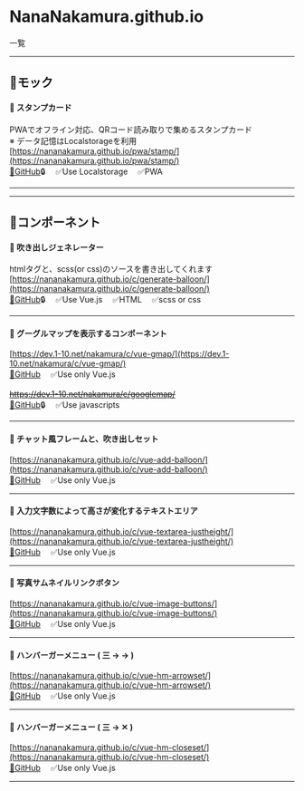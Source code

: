 # NanaNakamura.github.io
一覧


---
## 📁モック
#### 🎴 スタンプカード
PWAでオフライン対応、QRコード読み取りで集めるスタンプカード  
※ データ記憶はLocalstorageを利用  
[https://nananakamura.github.io/pwa/stamp/](https://nananakamura.github.io/pwa/stamp/)  
[🐙GitHub](https://github.com/NanaNakamura/localstorage-pwa)🔒　
✅Use Localstorage　
✅PWA

---
---
## 📁コンポーネント

#### 💬 吹き出しジェネレーター  
htmlタグと、scss(or css)のソースを書き出してくれます  
[https://nananakamura.github.io/c/generate-balloon/](https://nananakamura.github.io/c/generate-balloon/)  
[🐙GitHub](https://github.com/NanaNakamura/generate-balloon)🔒　
✅Use Vue.js　
✅HTML　
✅scss or css

---

#### 🗾 グーグルマップを表示するコンポーネント  
[https://dev.1-10.net/nakamura/c/vue-gmap/](https://dev.1-10.net/nakamura/c/vue-gmap/)  
[🐙GitHub](https://github.com/NanaNakamura/vue-gmap)　
✅Use only Vue.js
<br><br>
~~https://dev.1-10.net/nakamura/c/googlemap/~~  
[🐙GitHub](https://github.com/NanaNakamura/googlemap)🔒　
✅Use javascripts　

---

#### 💬 チャット風フレームと、吹き出しセット  
[https://nananakamura.github.io/c/vue-add-balloon/](https://nananakamura.github.io/c/vue-add-balloon/)  
[🐙GitHub](https://github.com/NanaNakamura/vue-add-balloon/)　
✅Use only Vue.js

---

#### 💫 入力文字数によって高さが変化するテキストエリア  
[https://nananakamura.github.io/c/vue-textarea-justheight/](https://nananakamura.github.io/c/vue-textarea-justheight/)  
[🐙GitHub](https://github.com/NanaNakamura/vue-textarea-justheight)　
✅Use only Vue.js

---

#### 🦉 写真サムネイルリンクボタン  
[https://nananakamura.github.io/c/vue-image-buttons/](https://nananakamura.github.io/c/vue-image-buttons/)  
[🐙GitHub](https://github.com/NanaNakamura/vue-image-buttons)　
✅Use only Vue.js

---

#### 🍔 ハンバーガーメニュー ( 三 -> → )  
[https://nananakamura.github.io/c/vue-hm-arrowset/](https://nananakamura.github.io/c/vue-hm-arrowset/)  
[🐙GitHub](https://github.com/NanaNakamura/vue-hm-arrowset)　
✅Use only Vue.js

---

#### 🍔 ハンバーガーメニュー ( 三 -> ✕ )  
[https://nananakamura.github.io/c/vue-hm-closeset/](https://nananakamura.github.io/c/vue-hm-closeset/)  
[🐙GitHub](https://github.com/NanaNakamura/vue-hm-closeset)　
✅Use only Vue.js

---

